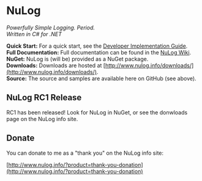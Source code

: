 # NuLog
_Powerfully Simple Logging. Period._  
_Written in C# for .NET_

**Quick Start:** For a quick start, see the [Developer Implementation Guide](https://github.com/ivanpointer/NuLog/wiki#developer-implementation-quick-start-guide).  
**Full Documentation:** Full documentation can be found in the [NuLog Wiki](https://github.com/ivanpointer/NuLog/wiki).  
**NuGet:** NuLog is (will be) provided as a NuGet package.  
**Downloads:** Downloads are hosted at [http://www.nulog.info/downloads/](http://www.nulog.info/downloads/).  
**Source:** The source and samples are available here on GitHub (see above).  

## NuLog RC1 Release
RC1 has been released!  Look for NuLog in NuGet, or see the donwloads page on the NuLog info site.

## Donate
You can donate to me as a "thank you" on the NuLog info site:

[http://www.nulog.info/?product=thank-you-donation](http://www.nulog.info/?product=thank-you-donation)
